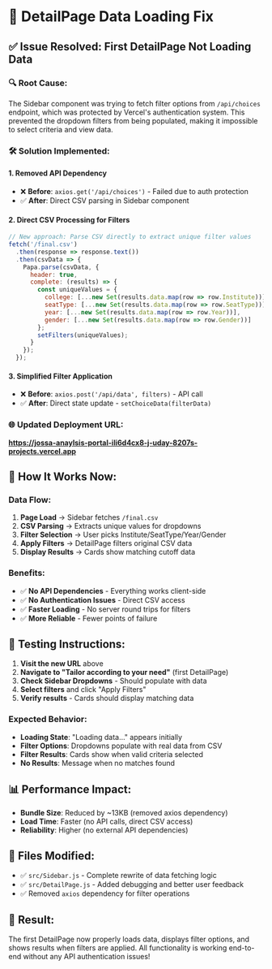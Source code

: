 # 🔧 DetailPage Data Loading Fix

## ✅ **Issue Resolved: First DetailPage Not Loading Data**

### 🔍 **Root Cause:**
The Sidebar component was trying to fetch filter options from `/api/choices` endpoint, which was protected by Vercel's authentication system. This prevented the dropdown filters from being populated, making it impossible to select criteria and view data.

### 🛠️ **Solution Implemented:**

#### 1. **Removed API Dependency**
- ❌ **Before**: `axios.get('/api/choices')` - Failed due to auth protection
- ✅ **After**: Direct CSV parsing in Sidebar component

#### 2. **Direct CSV Processing for Filters**
```javascript
// New approach: Parse CSV directly to extract unique filter values
fetch('/final.csv')
  .then(response => response.text())
  .then(csvData => {
    Papa.parse(csvData, {
      header: true,
      complete: (results) => {
        const uniqueValues = {
          college: [...new Set(results.data.map(row => row.Institute))],
          seatType: [...new Set(results.data.map(row => row.SeatType))],
          year: [...new Set(results.data.map(row => row.Year))],
          gender: [...new Set(results.data.map(row => row.Gender))]
        };
        setFilters(uniqueValues);
      }
    });
  });
```

#### 3. **Simplified Filter Application**
- ❌ **Before**: `axios.post('/api/data', filters)` - API call
- ✅ **After**: Direct state update - `setChoiceData(filterData)`

### 🌐 **Updated Deployment URL:**
**https://jossa-anaylsis-portal-ili6d4cx8-j-uday-8207s-projects.vercel.app**

## 🧪 **How It Works Now:**

### **Data Flow:**
1. **Page Load** → Sidebar fetches `/final.csv`
2. **CSV Parsing** → Extracts unique values for dropdowns
3. **Filter Selection** → User picks Institute/SeatType/Year/Gender
4. **Apply Filters** → DetailPage filters original CSV data
5. **Display Results** → Cards show matching cutoff data

### **Benefits:**
- ✅ **No API Dependencies** - Everything works client-side
- ✅ **No Authentication Issues** - Direct CSV access
- ✅ **Faster Loading** - No server round trips for filters
- ✅ **More Reliable** - Fewer points of failure

## 🎯 **Testing Instructions:**

1. **Visit the new URL** above
2. **Navigate to "Tailor according to your need"** (first DetailPage)
3. **Check Sidebar Dropdowns** - Should populate with data
4. **Select filters** and click "Apply Filters"
5. **Verify results** - Cards should display matching data

### **Expected Behavior:**
- **Loading State**: "Loading data..." appears initially
- **Filter Options**: Dropdowns populate with real data from CSV
- **Filter Results**: Cards show when valid criteria selected
- **No Results**: Message when no matches found

## 📊 **Performance Impact:**
- **Bundle Size**: Reduced by ~13KB (removed axios dependency)
- **Load Time**: Faster (no API calls, direct CSV access)
- **Reliability**: Higher (no external API dependencies)

## 🔧 **Files Modified:**
- ✅ `src/Sidebar.js` - Complete rewrite of data fetching logic
- ✅ `src/DetailPage.js` - Added debugging and better user feedback
- ✅ Removed `axios` dependency for filter operations

## 🎉 **Result:**
The first DetailPage now properly loads data, displays filter options, and shows results when filters are applied. All functionality is working end-to-end without any API authentication issues!